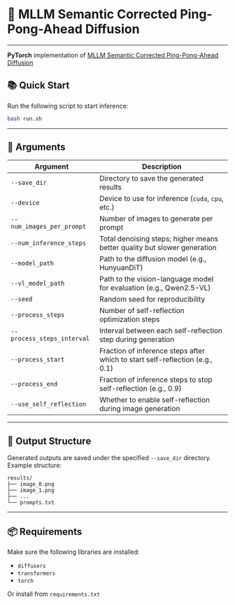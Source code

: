 # 🚀 MLLM Semantic Corrected Ping-Pong-Ahead Diffusion



------
**PyTorch** implementation of [MLLM Semantic Corrected Ping-Pong-Ahead Diffusion]()

## 📚 Quick Start

Run the following script to start inference:

```bash
bash run.sh
```

---

## 🧾 Arguments

| Argument                   | Description                                                                  |
| -------------------------- | ---------------------------------------------------------------------------- |
| `--save_dir`               | Directory to save the generated results                                      |
| `--device`                 | Device to use for inference (`cuda`, `cpu`, etc.)                            |
| `--num_images_per_prompt`  | Number of images to generate per prompt                                      |
| `--num_inference_steps`    | Total denoising steps; higher means better quality but slower generation     |
| `--model_path`             | Path to the diffusion model (e.g., HunyuanDiT)                               |
| `--vl_model_path`          | Path to the vision-language model for evaluation (e.g., Qwen2.5-VL)          |
| `--seed`                   | Random seed for reproducibility                                              |
| `--process_steps`          | Number of self-reflection optimization steps                                 |
| `--process_steps_interval` | Interval between each self-reflection step during generation                 |
| `--process_start`          | Fraction of inference steps after which to start self-reflection (e.g., 0.1) |
| `--process_end`            | Fraction of inference steps to stop self-reflection (e.g., 0.9)              |
| `--use_self_reflection`    | Whether to enable self-reflection during image generation                    |

---

## 📁 Output Structure

Generated outputs are saved under the specified `--save_dir` directory. Example structure:

```
results/
├── image_0.png
├── image_1.png
├── ...
└── prompts.txt
```

---


## 📦 Requirements

Make sure the following libraries are installed:

* `diffusers`
* `transformers`
* `torch`

Or install from `requirements.txt`
